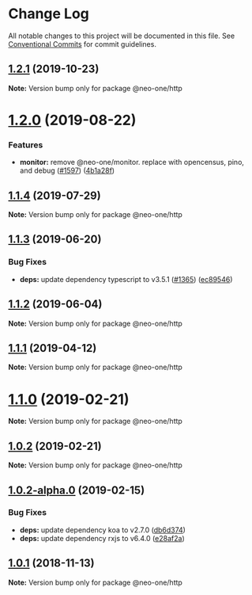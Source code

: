 # Change Log

All notable changes to this project will be documented in this file.
See [Conventional Commits](https://conventionalcommits.org) for commit guidelines.

## [1.2.1](https://github.com/neo-one-suite/neo-one/compare/@neo-one/http@1.2.0...@neo-one/http@1.2.1) (2019-10-23)

**Note:** Version bump only for package @neo-one/http





# [1.2.0](https://github.com/neo-one-suite/neo-one/compare/@neo-one/http@1.1.4...@neo-one/http@1.2.0) (2019-08-22)


### Features

* **monitor:** remove @neo-one/monitor. replace with opencensus, pino, and debug ([#1597](https://github.com/neo-one-suite/neo-one/issues/1597)) ([4b1a28f](https://github.com/neo-one-suite/neo-one/commit/4b1a28f))





## [1.1.4](https://github.com/neo-one-suite/neo-one/compare/@neo-one/http@1.1.3...@neo-one/http@1.1.4) (2019-07-29)

**Note:** Version bump only for package @neo-one/http





## [1.1.3](https://github.com/neo-one-suite/neo-one/compare/@neo-one/http@1.1.2...@neo-one/http@1.1.3) (2019-06-20)


### Bug Fixes

* **deps:** update dependency typescript to v3.5.1 ([#1365](https://github.com/neo-one-suite/neo-one/issues/1365)) ([ec89546](https://github.com/neo-one-suite/neo-one/commit/ec89546))





## [1.1.2](https://github.com/neo-one-suite/neo-one/compare/@neo-one/http@1.1.1...@neo-one/http@1.1.2) (2019-06-04)

**Note:** Version bump only for package @neo-one/http





## [1.1.1](https://github.com/neo-one-suite/neo-one/compare/@neo-one/http@1.1.0...@neo-one/http@1.1.1) (2019-04-12)

**Note:** Version bump only for package @neo-one/http





# [1.1.0](https://github.com/neo-one-suite/neo-one/compare/@neo-one/http@1.0.2...@neo-one/http@1.1.0) (2019-02-21)

**Note:** Version bump only for package @neo-one/http





## [1.0.2](https://github.com/neo-one-suite/neo-one/compare/@neo-one/http@1.0.2-alpha.0...@neo-one/http@1.0.2) (2019-02-21)

**Note:** Version bump only for package @neo-one/http





## [1.0.2-alpha.0](https://github.com/neo-one-suite/neo-one/compare/@neo-one/http@1.0.1...@neo-one/http@1.0.2-alpha.0) (2019-02-15)


### Bug Fixes

* **deps:** update dependency koa to v2.7.0 ([db6d374](https://github.com/neo-one-suite/neo-one/commit/db6d374))
* **deps:** update dependency rxjs to v6.4.0 ([e28af2a](https://github.com/neo-one-suite/neo-one/commit/e28af2a))





## [1.0.1](https://github.com/neo-one-suite/neo-one/compare/@neo-one/http@1.0.0...@neo-one/http@1.0.1) (2018-11-13)

**Note:** Version bump only for package @neo-one/http

